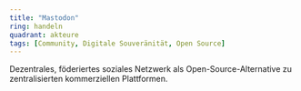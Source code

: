 ```yaml
---
title: "Mastodon"
ring: handeln
quadrant: akteure
tags: [Community, Digitale Souveränität, Open Source]
---
```


Dezentrales, föderiertes soziales Netzwerk als Open-Source-Alternative zu zentralisierten kommerziellen Plattformen.
